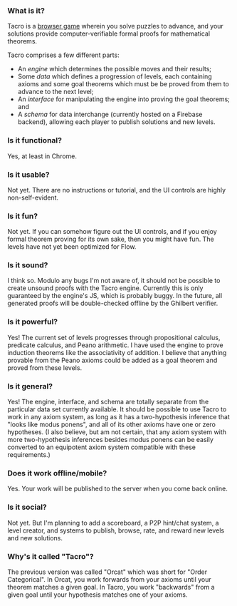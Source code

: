 ### What is it?

Tacro is a [browser game](https://abliss.github.com/tacro) wherein you solve puzzles to advance, and your solutions
provide computer-verifiable formal proofs for mathematical theorems.

Tacro comprises a few different parts:

   * An _engine_ which determines the possible moves and their results;
   * Some _data_ which defines a progression of levels, each containing
     axioms and some goal theorems which must be be proved from them to advance
     to the next level;
   * An _interface_ for manipulating the engine into proving the goal theorems;
     and
   * A _schema_ for data interchange (currently hosted on a Firebase backend),
     allowing each player to publish solutions and new levels.
   
### Is it functional?

Yes, at least in Chrome.

### Is it usable?

Not yet. There are no instructions or tutorial, and the UI controls are highly
non-self-evident.

### Is it fun?

Not yet. If you can somehow figure out the UI controls, and if you enjoy formal
theorem proving for its own sake, then you might have fun. The levels have not
yet been optimized for Flow.

### Is it sound?

I think so. Modulo any bugs I'm not aware of, it should not be possible to
create unsound proofs with the Tacro engine. Currently this is only guaranteed
by the engine's JS, which is probably buggy. In the future, all generated proofs
will be double-checked offline by the Ghilbert verifier.

### Is it powerful?

Yes! The current set of levels progresses through propositional calculus,
predicate calculus, and Peano arithmetic. I have used the engine to prove
induction theorems like the associativity of addition. I believe that anything
provable from the Peano axioms could be added as a goal theorem and proved from
these levels.

### Is it general?

Yes! The engine, interface, and schema are totally separate from the particular
data set currently available. It should be possible to use Tacro to work in any
axiom system, as long as it has a two-hypothesis inference that "looks like
modus ponens", and all of its other axioms have one or zero hypotheses. (I also
believe, but am not certain, that any axiom system with more two-hypothesis
inferences besides modus ponens can be easily converted to an equipotent axiom
system compatible with these requirements.)

### Does it work offline/mobile?

Yes. Your work will be published to the server when you come back online.

### Is it social?

Not yet. But I'm planning to add a scoreboard, a P2P hint/chat system, a level
creator, and systems to publish, browse, rate, and reward new levels and new
solutions.

### Why's it called "Tacro"?

The previous version was called "Orcat" which was short for "Order Categorical".
In Orcat, you work forwards from your axioms until your theorem matches a given
goal. In Tacro, you work "backwards" from a given goal until your hypothesis
matches one of your axioms.
